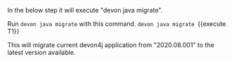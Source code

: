 In the below step it will execute &#34;devon java migrate&#34;.





Run `devon java migrate` with this command.
`devon java migrate `{{execute T1}} 


This will migrate current devon4j application from &#34;2020.08.001&#34; to the latest version available.



